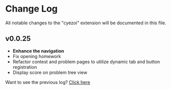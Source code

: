 # Change Log

All notable changes to the "cyezoi" extension will be documented in this file.

## v0.0.25

- **Enhance the navigation**
- Fix opening homework
- Refactor contest and problem pages to utilize dynamic tab and button registration
- Display score on problem tree view

Want to see the previous log? [Click here](https://github.com/CYEZOI/cyezoi-helper/commits/main/CHANGELOG.md)
